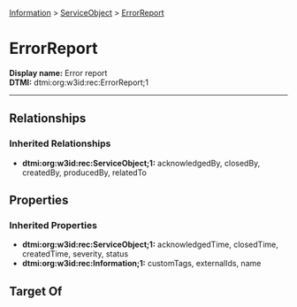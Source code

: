 [Information](../Information.md) > [ServiceObject](ServiceObject.md) > [ErrorReport](.)
# ErrorReport

**Display name:** Error report<br />
**DTMI:** dtmi:org:w3id:rec:ErrorReport;1

---
## Relationships
### Inherited Relationships
* **dtmi:org:w3id:rec:ServiceObject;1:** acknowledgedBy, closedBy, createdBy, producedBy, relatedTo
## Properties
### Inherited Properties
* **dtmi:org:w3id:rec:ServiceObject;1:** acknowledgedTime, closedTime, createdTime, severity, status
* **dtmi:org:w3id:rec:Information;1:** customTags, externalIds, name
## Target Of
